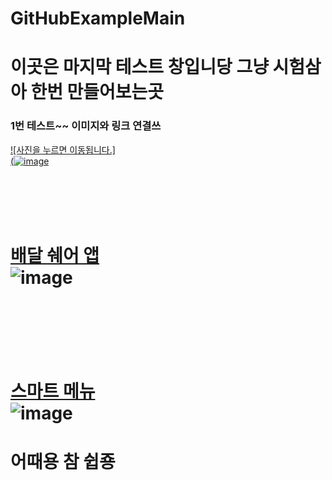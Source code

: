 # GitHubExampleMain
# 이곳은 마지막 테스트 창입니당 그냥 시험삼아 한번 만들어보는곳

### 1번 테스트~~ 이미지와 링크 연결쓰
[![사진을 누르면 이동됩니다.]<br/>(![image](https://user-images.githubusercontent.com/83949732/118624650-4e6bce00-b804-11eb-9fb5-d0e497cd5200.png)
](https://github.com/Najungmin510/GitHubExampleOne/blob/main/README.md)

<br/><br/><br/><br/>

# [배달 쉐어 앱](https://github.com/Najungmin510/GitHubExampleTwo/blob/main/README.md)<br/> ![image](https://user-images.githubusercontent.com/83949732/118625595-1e70fa80-b805-11eb-9779-aceecfac3746.png) &nbsp;&nbsp;&nbsp;&nbsp;&nbsp;&nbsp;&nbsp;&nbsp;&nbsp;&nbsp;&nbsp;&nbsp;&nbsp;&nbsp;&nbsp;
<br/><br/><br/><br/><br/>
# [스마트 메뉴](https://github.com/Najungmin510/GitHubExampleThree/blob/main/README.md)<br/>![image](https://user-images.githubusercontent.com/83949732/118626157-96d7bb80-b805-11eb-938e-bf7ea8248338.png)

# 어때용 참 쉽죵 
